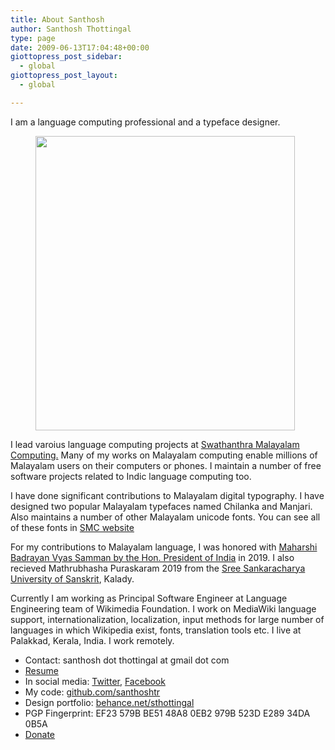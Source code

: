 ```yaml
---
title: About Santhosh
author: Santhosh Thottingal
type: page
date: 2009-06-13T17:04:48+00:00
giottopress_post_sidebar:
  - global
giottopress_post_layout:
  - global

---
```

I am a language computing professional and a typeface designer.

<div class="wp-block-image">
  <figure class="alignright is-resized"><img src="/wp-content/uploads/2019/02/Santhosh2019Feb10-Cropped-900x1024.jpg" alt="" class="wp-image-1586" width="415" height="471" srcset="/wp-content/uploads/2019/02/Santhosh2019Feb10-Cropped-900x1024.jpg 900w, /wp-content/uploads/2019/02/Santhosh2019Feb10-Cropped-264x300.jpg 264w, /wp-content/uploads/2019/02/Santhosh2019Feb10-Cropped-768x874.jpg 768w, /wp-content/uploads/2019/02/Santhosh2019Feb10-Cropped-1088x1238.jpg 1088w" sizes="(max-width: 415px) 100vw, 415px" /></figure>
</div>


I lead varoius language computing projects at [Swathanthra Malayalam Computing.][1] Many of my works on Malayalam computing enable millions of Malayalam users on their computers or phones. I maintain a number of free software projects related to Indic language computing too.

I have done significant contributions to Malayalam digital typography. I have designed two popular Malayalam typefaces named Chilanka and Manjari. Also maintains a number of other Malayalam unicode fonts. You can see all of these fonts in [SMC website][2]

For my contributions to Malayalam language, I was honored with [Maharshi Badrayan Vyas Samman by the Hon. President of India][8] in 2019. I also recieved Mathrubhasha Puraskaram 2019 from the [Sree Sankaracharya University of Sanskrit][9], Kalady.

Currently I am working as Principal Software Engineer at Language Engineering team of Wikimedia Foundation. I work on MediaWiki language support, internationalization, localization, input methods for large number of languages in which Wikipedia exist, fonts, translation tools etc. I live at Palakkad, Kerala, India. I work remotely.

* Contact:&nbsp;santhosh dot thottingal&nbsp;at gmail dot com
* [Resume][3]
* In social media: [Twitter][4], [Facebook][5]
* My code: [github.com/santhoshtr][6]
* Design portfolio:&nbsp;[behance.net/sthottingal][7]
* PGP Fingerprint: EF23 579B BE51 48A8 0EB2 979B 523D E289 34DA 0B5A
* [Donate](https://liberapay.com/santhosh/donate)

 [1]: http://smc.org.in
 [2]: https://smc.org.in/fonts/
 [3]: http://thottingal.in/documents/SanthoshResume2017.pdf
 [4]: https://twitter.com/santhoshtr
 [5]: https://www.facebook.com/santhosh.thottingal
 [6]: http://github.com/santhoshtr
 [7]: https://behance.net/sthottingal
 [8]: https://thottingal.in/blog/2019/08/16/presidential-award/
 [9]: https://ssus.ac.in/